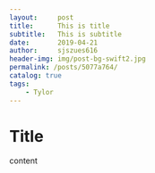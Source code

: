 ```yaml
---
layout:     post
title:      This is title
subtitle:   This is subtitle
date:       2019-04-21
author:     sjszues616
header-img: img/post-bg-swift2.jpg
permalink: /posts/5077a764/
catalog: true
tags:
    - Tylor
---
```



# Title

content
